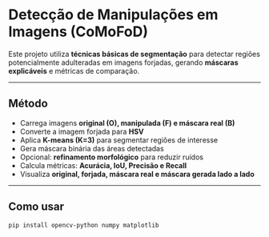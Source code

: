 # Detecção de Manipulações em Imagens (CoMoFoD)

Este projeto utiliza **técnicas básicas de segmentação** para detectar regiões potencialmente adulteradas em imagens forjadas, gerando **máscaras explicáveis** e métricas de comparação.

---

## Método

- Carrega imagens **original (O), manipulada (F) e máscara real (B)**  
- Converte a imagem forjada para **HSV**  
- Aplica **K-means (K=3)** para segmentar regiões de interesse  
- Gera máscara binária das áreas detectadas  
- Opcional: **refinamento morfológico** para reduzir ruídos  
- Calcula métricas: **Acurácia, IoU, Precisão e Recall**  
- Visualiza **original, forjada, máscara real e máscara gerada lado a lado**

---

## Como usar

```bash
pip install opencv-python numpy matplotlib

